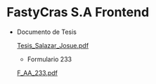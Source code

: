 # FastyCras S.A Frontend

- Documento de Tesis
  
  [Tesis_Salazar_Josue.pdf](https://github.com/user-attachments/files/16498480/Tesis_Salazar_Josue.pdf)

  - Formulario 233

    
  [F_AA_233.pdf](https://github.com/user-attachments/files/16498489/F_AA_233.pdf)
